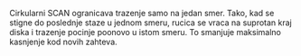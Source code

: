 
Cirkularni SCAN ogranicava trazenje samo na jedan smer. Tako, kad se stigne do poslednje staze u jednom smeru, rucica se vraca na suprotan kraj diska i trazenje pocinje poonovo u istom smeru. To smanjuje maksimalno kasnjenje kod novih zahteva.